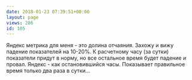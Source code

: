 ```yaml
---
date: 2018-01-23 07:39:51+00:00
layout: page
views: 286
id: 105
---
```


Яндекс метрика для меня - это долина отчаяния. Захожу и вижу падение показателей на 10-20%. К расчетному часу (за сутки) показатели придут в норму, но все остальное время будет падение и провал. Яндекс - как остановившийся часы. Показывает правильное время только два раза в сутки...


